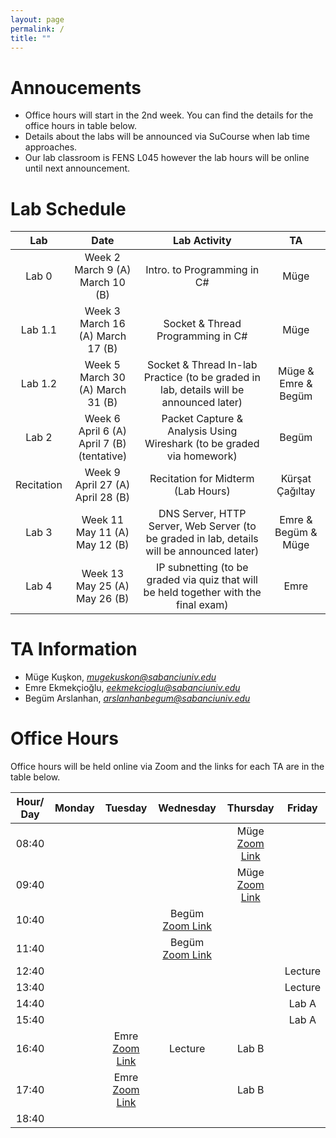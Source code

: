 ```yaml
---
layout: page
permalink: /
title: ""
---
```


# Annoucements
- Office hours will start in the 2nd week. You can find the details for the office hours in table below.
- Details about the labs will be announced via SuCourse when lab time approaches.
- Our lab classroom is FENS L045 however the lab hours will be online until next announcement.


# Lab Schedule

| Lab          |        Date            |                                     Lab Activity                                     |   TA    |
| :------------: | :---------------------: | :----------------------------------------------------------------------------------: | :-----: |
| Lab 0        |  Week 2 <br/> March 9 (A) March 10 (B)  | Intro. to Programming in C#                                          |  Müge  |
| Lab 1.1      |  Week 3 <br/> March 16 (A)  March 17 (B) | Socket & Thread Programming in C#                                    |  Müge  |
| Lab 1.2      |  Week 5 <br/> March 30 (A)  March 31 (B) | Socket & Thread In-lab Practice (to be graded in lab, details will be announced later)          |  Müge & Emre & Begüm  |
| Lab 2        |  Week 6  <br/> April 6 (A) <br/> April 7 (B) <br/> (tentative)|        Packet Capture & Analysis Using Wireshark (to be graded via homework)         |  Begüm   |
| Recitation   |  Week 9 <br/> April 27 (A) <br/> April 28 (B) | Recitation for Midterm (Lab Hours) | Kürşat Çağıltay |
| Lab 3        |  Week 11 <br/> May 11 (A) <br/> May 12 (B) |              DNS Server, HTTP Server, Web Server (to be graded in lab, details will be announced later)               | Emre & Begüm & Müge |
| Lab 4        |  Week 13 <br/> May 25 (A) <br/> May 26 (B) | IP subnetting (to be graded via quiz that will be held together with the final exam) | Emre |


# TA Information

- Müge Kuşkon, *mugekuskon@sabanciuniv.edu*  
- Emre Ekmekçioğlu, *eekmekcioglu@sabanciuniv.edu*
- Begüm Arslanhan,  *arslanhanbegum@sabanciuniv.edu*

# Office Hours

Office hours will be held online via Zoom and the links for each TA are in the table below. 

| Hour/ Day |     **Monday**      |  **Tuesday** |  **Wednesday**  |  **Thursday**   |     **Friday**      |
| :-------: | :-----------------: | :-----------:| :-------------: | :-------------: | :-----------------: |
|   08:40   |			 	      |       		 |                 | Müge [Zoom Link](https://sabanciuniv.zoom.us/j/2457215757?pwd=ZEl1TjdUd1JUYTJRQmx1KzNYVnIvZz09)           |                     |
|   09:40   | 		 	          |        		 |                 | Müge [Zoom Link](https://sabanciuniv.zoom.us/j/2457215757?pwd=ZEl1TjdUd1JUYTJRQmx1KzNYVnIvZz09)            |                     |
|   10:40   |                     |              |Begüm [Zoom Link](https://sabanciuniv.zoom.us/j/6119892969?pwd=YVBMV2tkbXRhUEpLMFY1MmNiaEhBUT09)  		   |                 |                     |
|   11:40   |                     |              |Begüm [Zoom Link](https://sabanciuniv.zoom.us/j/6119892969?pwd=YVBMV2tkbXRhUEpLMFY1MmNiaEhBUT09)           |                 |                     |
|   12:40   |                     |              |                 |                 |Lecture              |
|   13:40   |                     |              |                 |                 |Lecture              |
|   14:40   |                     |              |                 |                 |Lab A                |
|   15:40   |                     |              |                 |                 |Lab A                |
|   16:40   |                     | Emre [Zoom Link](https://sabanciuniv.zoom.us/j/4338792918?pwd=VFkzZGNxYXIyelpyTExpc211MXZjUT09)         |Lecture          |Lab B            |                     |
|   17:40   |                     | Emre [Zoom Link](https://sabanciuniv.zoom.us/j/4338792918?pwd=VFkzZGNxYXIyelpyTExpc211MXZjUT09)         |                 |Lab B            |                     |
|   18:40   |                     |              |                 |                 |                     |
